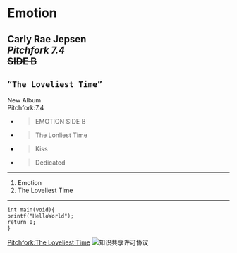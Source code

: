 # Emotion
**Carly Rae Jepsen**<br/>
_Pitchfork 7.4_<br/>
~~SIDE B~~
---
## `“The Loveliest Time”`
New Album<br/>
Pitchfork:7.4
- > EMOTION SIDE B
- > The Lonliest Time
- > Kiss
- > Dedicated
---
1. Emotion
2. The Loveliest Time
---
```
int main(void){
printf("HelloWorld");
return 0;
}
```
[Pitchfork:The Loveliest Time](https://pitchfork.com/reviews/albums/carly-rae-jepsen-the-loveliest-time/)
<img alt="知识共享许可协议" style="border-width: 0" src="https://images.ctfassets.net/64g9w3mhgdgp/7cxUQonY4RQcvmUSDJCiOs/e79851933d02255294cb24f30856169b/030822_CARLY_10999.jpg?h=1500">

